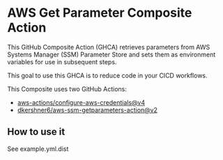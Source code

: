 # AWS Get Parameter Composite Action

This GitHub Composite Action (GHCA) retrieves parameters from AWS Systems Manager (SSM) Parameter Store and sets them as environment variables for use in subsequent steps.

This goal to use this GHCA is to reduce code in your CICD workflows. 

This Composite uses two GitHub Actions:
- [aws-actions/configure-aws-credentials@v4](https://github.com/aws-actions/configure-aws-credentials)
- [dkershner6/aws-ssm-getparameters-action@v2](https://github.com/dkershner6/aws-ssm-getparameters-action)

## How to use it

See example.yml.dist